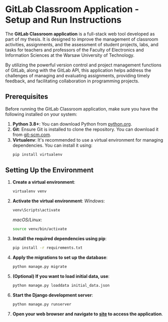 # GitLab Classroom Application - Setup and Run Instructions

The **GitLab Classroom application** is a full-stack web tool developed as part of my thesis. It is designed to improve the management of classroom activities, assignments, and the assessment of student projects, labs, and tasks for teachers and professors of the Faculty of Electronics and Information Sciences at the Warsaw University of Technology.

By utilizing the powerful version control and project management functions of GitLab, along with the GitLab API, this application helps address the challenges of managing and evaluating assignments, providing timely feedback, and facilitating collaboration in programming projects.

## Prerequisites

Before running the GitLab Classroom application, make sure you have the following installed on your system:

1. **Python 3.8+**: You can download Python from [python.org](https://www.python.org/downloads/).
2. **Git**: Ensure Git is installed to clone the repository. You can download it from [git-scm.com](https://git-scm.com/downloads).
3. **Virtualenv**: It's recommended to use a virtual environment for managing dependencies. You can install it using:
   ```bash
   pip install virtualenv
   ```
## Setting Up the Environment

1. **Create a virtual environment**:
   ```bash
   virtualenv venv
   ```
3. **Activate the virtual environment**:
   *Windows*:
   ```bash
   venv\Scripts\activate
   ```
   *macOS/Linux*:
   ```bash
   source venv/bin/activate
   ```
5. **Install the required dependencies using pip**:
   ```bash
   pip install -r requirements.txt
   ```
7. **Apply the migrations to set up the database**:
   ```bash
   python manage.py migrate
   ```
10. **(Optional) If you want to load initial data, use**:
    ```bash
    python manage.py loaddata initial_data.json
    ```
12. **Start the Django development server**:
    ```bash
    python manage.py runserver
    ```
14. **Open your web browser and navigate to [site](http://127.0.0.1:8000/) to access the application**.
